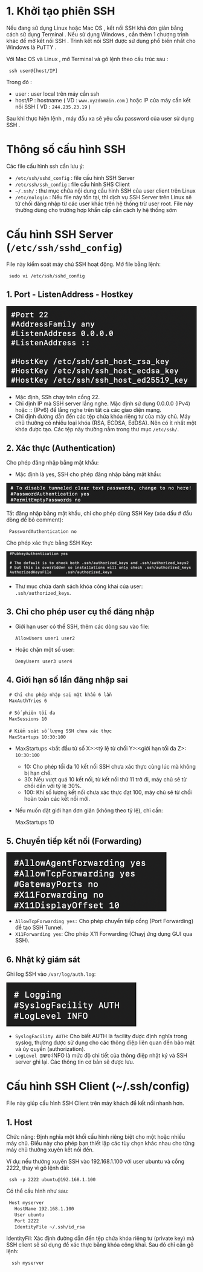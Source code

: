 # 1. Khởi tạo phiên SSH

Nếu đang sử dụng Linux hoặc Mac OS , kết nối SSH khá đơn giản bằng cách sử dụng Terminal . Nếu sử dụng Windows , cần thêm 1 chương trình khác để mở kết nối SSH . Trình kết nối SSH được sử dụng phổ biến nhất cho Windows là PuTTY .

Với Mac OS và Linux , mở Terminal và gõ lệnh theo cấu trúc sau :

     ssh user@[host/IP]

Trong đó :

- user : user local trên máy cần ssh
- host/IP : hostname ( VD : ``www.xyzdomain.com`` ) hoặc IP của máy cần kết nối SSH ( VD : ``244.235.23.19`` )

Sau khi thực hiện lệnh , máy đầu xa sẽ yêu cầu password của user sử dụng SSH .

# Thông số cấu hình SSH

Các file cấu hình ssh cần lưu ý:

- ``/etc/ssh/sshd_config`` : file cấu hình SSH Server
- ``/etc/ssh/ssh_config`` : file cấu hình SHS Client
- ``~/.ssh/`` : thư mục chứa nội dung cấu hình SSH của user client trên Linux
- ``/etc/nologin`` : Nếu file này tồn tại, thì dịch vụ SSH Server trên Linux sẽ từ chối đăng nhập từ các user khác trên hệ thống trừ user root. File này thường dùng cho trường hợp khẩn cấp cần cách ly hệ thống sớm

# Cấu hình SSH Server (``/etc/ssh/sshd_config``)

File này kiểm soát máy chủ SSH hoạt động. Mở file bằng lệnh:

     sudo vi /etc/ssh/sshd_config

## 1. Port - ListenAddress - Hostkey

![alt text](./image/image.png)

- Mặc định, SSh chạy trên cổng 22.
- Chỉ định IP mà SSH server lắng nghe. Mặc định sử dụng 0.0.0.0 (IPv4) hoặc :: (IPv6) để lắng nghe trên tất cả các giao diện mạng.
- Chỉ định đường dẫn đến các tệp chứa khóa riêng tư của máy chủ. Máy chủ thường có nhiều loại khóa (RSA, ECDSA, EdDSA). Nên có ít nhất một khóa được tạo. Các tệp này thường nằm trong thư mục ``/etc/ssh/``.

## 2. Xác thực (Authentication)

Cho phép đăng nhập bằng mật khẩu:

- Mặc định là yes, SSH cho phép đăng nhập bằng mật khẩu:

![alt text](./image/image-1.png)

Tắt đăng nhập bằng mật khẩu, chỉ cho phép dùng SSH Key (xóa dấu # đầu dòng để bỏ comment):

     PasswordAuthentication no

Cho phép xác thực bằng SSH Key:

![alt text](./image/image-2.png)

- Thư mục chứa danh sách khóa công khai của user: ``.ssh/authorized_keys``.

## 3. Chỉ cho phép user cụ thể đăng nhập

- Giới hạn user có thể SSH, thêm các dòng sau vào file:

      AllowUsers user1 user2 

- Hoặc chặn một số user:

      DenyUsers user3 user4

## 4. Giới hạn số lần đăng nhập sai

     # Chỉ cho phép nhập sai mật khẩu 6 lần
     MaxAuthTries 6

     # Số phiên tối đa
     MaxSessions 10

     # Kiểm soát số lượng SSH chưa xác thực
     MaxStartups 10:30:100

- MaxStartups <bắt đầu từ số X>:<tỷ lệ từ chối Y>:<giới hạn tối đa Z>: ``10:30:100``
  - 10: Cho phép tối đa 10 kết nối SSH chưa xác thực cùng lúc mà không bị hạn chế.
  - 30: Nếu vượt quá 10 kết nối, từ kết nối thứ 11 trở đi, máy chủ sẽ từ chối dần với tỷ lệ 30%.
  - 100: Khi số lượng kết nối chưa xác thực đạt 100, máy chủ sẽ từ chối hoàn toàn các kết nối mới.
- Nếu muốn đặt giới hạn đơn giản (không theo tỷ lệ), chỉ cần:

     MaxStartups 10

## 5. Chuyển tiếp kết nối (Forwarding)

![alt text](./image/image-3.png)

- ``AllowTcpForwarding yes:`` Cho phép chuyển tiếp cổng (Port Forwarding) để tạo SSH Tunnel.
- ``X11Forwarding yes``: Cho phép X11 Forwarding (Chayj ứng dụng GUI qua SSH).

## 6. Nhật ký giám sát

Ghi log SSH vào ``/var/log/auth.log``:

![alt text](./image/image-4.png)

- ``SyslogFacility AUTH``: Cho biết AUTH là facility được định nghĩa trong syslog, thường được sử dụng cho các thông điệp liên quan đến bảo mật và ủy quyền (authorization).
- ``LogLevel INFO``:INFO là mức độ chi tiết của thông điệp nhật ký và SSH server ghi lại. Các thông tin cơ bản sẽ được lưu.

# Cấu hình SSH Client (~/.ssh/config)

File này giúp cấu hình SSH Client trên máy khách để kết nối nhanh hơn.

## 1. Host

Chức năng: Định nghĩa một khối cấu hình riêng biệt cho một hoặc nhiều máy chủ. Điều này cho phép bạn thiết lập các tùy chọn khác nhau cho từng máy chủ thường xuyên kết nối đến.

Ví dụ: nếu thường xuyên SSH vào 192.168.1.100 với user ubuntu và cổng 2222, thay vì gõ lệnh dài:

     ssh -p 2222 ubuntu@192.168.1.100

Có thể cấu hình như sau:

     Host myserver
       HostName 192.168.1.100
       User ubuntu
       Port 2222
       IdentityFile ~/.ssh/id_rsa
IdentityFil: Xác định đường dẫn đến tệp chứa khóa riêng tư (private key) mà SSH client sẽ sử dụng để xác thực bằng khóa công khai.
Sau đó chỉ cần gõ lệnh:

      ssh myserver




